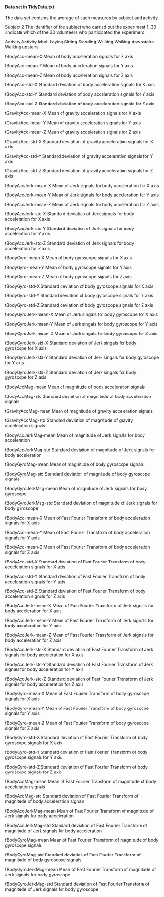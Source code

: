 
#### Data set in TidyData.txt
The data set contains the average of each measures by subject and activity.

Subject 2
    The identifier of the subject who carried out the experiment
    1..30  .Indicate which of the 30 volunteers who participated the experiment
    
Activity 
    Activity label: 
    Laying
    Sitting
    Standing
    Walking
    Walking downstairs
    Walking upstairs
    
tBodyAcc-mean-X
    Mean of body acceleration signals for X axis

tBodyAcc-mean-Y
    Mean of body acceleration signals for Y axis

tBodyAcc-mean-Z
    Mean of body acceleration signals for Z axis

tBodyAcc-std-X
    Standard deviation of body acceleration signals for X axis

tBodyAcc-std-Y
    Standard deviation of body acceleration signals for Y axis

tBodyAcc-std-Z
    Standard deviation of body acceleration signals for Z axis

tGravityAcc-mean-X
    Mean of gravity acceleration signals for X axis

tGravityAcc-mean-Y
    Mean of gravity acceleration signals for Y axis

tGravityAcc-mean-Z
    Mean of gravity acceleration signals for Z axis

tGravityAcc-std-X
    Standard deviation of gravity acceleration signals for X axis

tGravityAcc-std-Y
    Standard deviation of gravity acceleration signals for Y axis

tGravityAcc-std-Z
    Standard deviation of gravity acceleration signals for Z axis
    
tBodyAccJerk-mean-X
    Mean of Jerk signals for body acceleration for X axis

tBodyAccJerk-mean-Y
    Mean of Jerk signals for body acceleration for Y axis

tBodyAccJerk-mean-Z
    Mean of Jerk signals for body acceleration for Z axis

tBodyAccJerk-std-X
    Standard deviation of Jerk signals for body acceleration for X axis

tBodyAccJerk-std-Y
    Standard deviation of Jerk signals for body acceleration for Y axis

tBodyAccJerk-std-Z
    Standard deviation of Jerk signals for body acceleration for Z axis    
    
tBodyGyro-mean-X
    Mean of body gyroscope signals for X axis
    
tBodyGyro-mean-Y
    Mean of body gyroscope signals for Y axis

tBodyGyro-mean-Z
    Mean of body gyroscope signals for Z axis
    
tBodyGyro-std-X
    Standard deviation of body gyroscope signals for X axis
    
tBodyGyro-std-Y
    Standard deviation of body gyroscope signals for Y axis
    
tBodyGyro-std-Z
    Standard deviation of body gyroscope signals for Z axis
    
tBodyGyroJerk-mean-X
    Mean of Jerk singals for body gyroscope for X axis
    
tBodyGyroJerk-mean-Y
    Mean of Jerk singals for body gyroscope for Y axis

tBodyGyroJerk-mean-Z
    Mean of Jerk singals for body gyroscope for Z axis

tBodyGyroJerk-std-X
    Standard deviation of Jerk singals for body gyroscope for X axis
    
tBodyGyroJerk-std-Y
    Standard deviation of Jerk singals for body gyroscope for Y axis
    
tBodyGyroJerk-std-Z
    Standard deviation of Jerk singals for body gyroscope for Z axis
    
tBodyAccMag-mean
    Mean of magnitude of body acceleration signals
    
tBodyAccMag-std
    Standard deviation of magnitude of body acceleration signals

tGravityAccMag-mean
    Mean of magnitude of gravity acceleration signals
    
tGravityAccMag-std
    Standard deviation of magnitude of gravity acceleration signals
    
tBodyAccJerkMag-mean
    Mean of magnitude of Jerk signals for body acceleration

tBodyAccJerkMag-std
    Standard deviation of magnitude of Jerk signals for body acceleration

tBodyGyroMag-mean
    Mean of magnitude of body gyroscope signals
    
tBodyGyroMag-std
    Standard deviation of magnitude of body gyroscope signals
    
tBodyGyroJerkMag-mean
    Mean of magnitude of Jerk signals for body gyroscope
    
tBodyGyroJerkMag-std
    Standard deviation of magnitude of Jerk signals for body gyroscope
    
fBodyAcc-mean-X
    Mean of Fast Fourier Transform of body acceleration signals for X axis
    
fBodyAcc-mean-Y
    Mean of Fast Fourier Transform of body acceleration signals for Y axis

fBodyAcc-mean-Z
    Mean of Fast Fourier Transform of body acceleration signals for Z axis

fBodyAcc-std-X
    Standard deviation of Fast Fourier Transform of body acceleration signals for X axis

fBodyAcc-std-Y
    Standard deviation of Fast Fourier Transform of body acceleration signals for Y axis

fBodyAcc-std-Z
    Standard deviation of Fast Fourier Transform of body acceleration signals for Z axis
    
fBodyAccJerk-mean-X
    Mean of Fast Fourier Transform of Jerk signals for body acceleration for X axis
    
fBodyAccJerk-mean-Y
    Mean of Fast Fourier Transform of Jerk signals for body acceleration for Y axis
    
fBodyAccJerk-mean-Z
    Mean of Fast Fourier Transform of Jerk signals for body acceleration for Z axis
    
fBodyAccJerk-std-X
    Standard deviation of Fast Fourier Transform of Jerk signals for body acceleration for X axis
    
fBodyAccJerk-std-Y
    Standard deviation of Fast Fourier Transform of Jerk signals for body acceleration for Y axis

fBodyAccJerk-std-Z
    Standard deviation of Fast Fourier Transform of Jerk signals for body acceleration for Z axis
    
fBodyGyro-mean-X
    Mean of Fast Fourier Transform of body gyroscope signals for X axis
    
fBodyGyro-mean-Y
    Mean of Fast Fourier Transform of body gyroscope signals for Y axis

fBodyGyro-mean-Z
    Mean of Fast Fourier Transform of body gyroscope signals for Z axis

fBodyGyro-std-X
    Standard deviation of Fast Fourier Transform of body gyroscope signals for X axis

fBodyGyro-std-Y
    Standard deviation of Fast Fourier Transform of body gyroscope signals for Y axis

fBodyGyro-std-Z
    Standard deviation of Fast Fourier Transform of body gyroscope signals for Z axis

fBodyAccMag-mean
    Mean of Fast Fourier Transform of magnitude of body acceleration signals
    
fBodyAccMag-std
    Standard deviation of Fast Fourier Transform of magnitude of body acceleration signals
    
fBodyAccJerkMag-mean
    Mean of Fast Fourier Transform of magnitude of Jerk signals for body acceleration

fBodyAccJerkMag-std
    Standard deviation of Fast Fourier Transform of magnitude of Jerk signals for body acceleration

fBodyGyroMag-mean
    Mean of Fast Fourier Transform of magnitude of body gyroscope signals
    
fBodyGyroMag-std
    Standard deviation of Fast Fourier Transform of magnitude of body gyroscope signals
    
fBodyGyroJerkMag-mean
    Mean of Fast Fourier Transform of magnitude of Jerk signals for body gyroscope
    
fBodyGyroJerkMag-std
    Standard deviation of Fast Fourier Transform of magnitude of Jerk signals for body gyroscope
